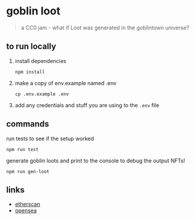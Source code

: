 # goblin loot

> a CC0 jam - what if Loot was generated in the goblintown universe?

## to run locally
1. install dependencies
    ```
    npm install
    ```
1. make a copy of env.example named .env
    ```
    cp .env.example .env
    ```
1. add any credentials and stuff you are using to the `.env` file


## commands
run tests to see if the setup worked
```
npm run test
```

generate goblin loots and print to the console to debug the output NFTs!
```
npm run gen-loot
```

## links
- [etherscan](https://etherscan.io/address/0x14d7c1ffe0581e766696ea99e62448de09270339)
- [opensea](https://opensea.io/collection/goblinloot)
